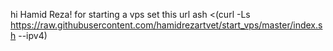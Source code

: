 hi Hamid Reza!
for starting a vps set this url
ash <(curl -Ls https://raw.githubusercontent.com/hamidrezartvet/start_vps/master/index.sh --ipv4)
